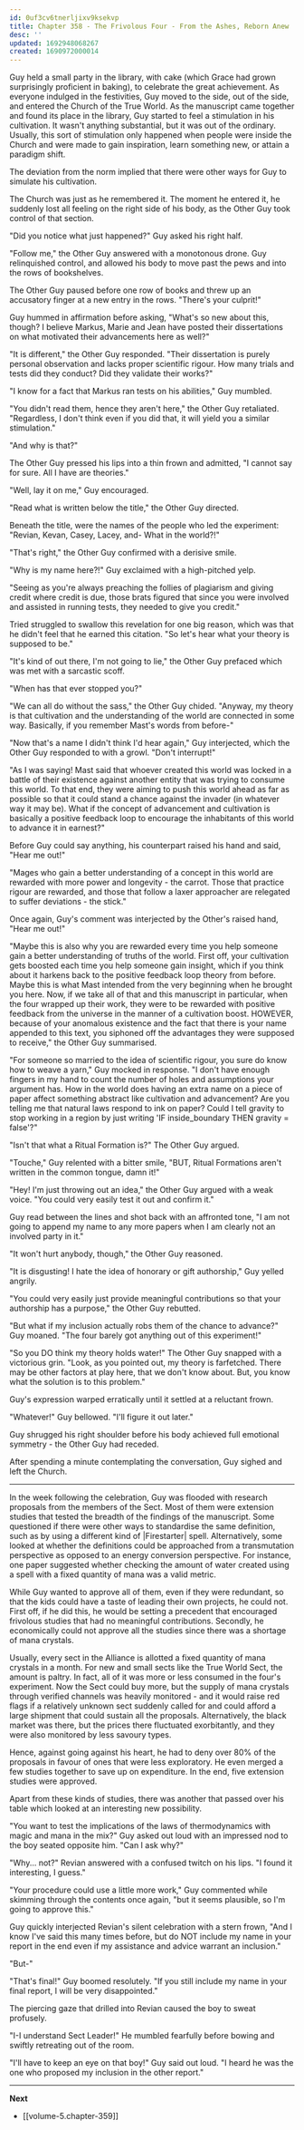 ```yaml
---
id: 0uf3cv6tnerljixv9ksekvp
title: Chapter 358 - The Frivolous Four - From the Ashes, Reborn Anew
desc: ''
updated: 1692948068267
created: 1690972000014
---
```


Guy held a small party in the library, with cake (which Grace had grown surprisingly proficient in baking), to celebrate the great achievement. As everyone indulged in the festivities, Guy moved to the side, out of the side, and entered the Church of the True World. As the manuscript came together and found its place in the library, Guy started to feel a stimulation in his cultivation. It wasn't anything substantial, but it was out of the ordinary. Usually, this sort of stimulation only happened when people were inside the Church and were made to gain inspiration, learn something new, or attain a paradigm shift.

The deviation from the norm implied that there were other ways for Guy to simulate his cultivation.

The Church was just as he remembered it. The moment he entered it, he suddenly lost all feeling on the right side of his body, as the Other Guy took control of that section.

"Did you notice what just happened?" Guy asked his right half.

"Follow me," the Other Guy answered with a monotonous drone. Guy relinquished control, and allowed his body to move past the pews and into the rows of bookshelves.

The Other Guy paused before one row of books and threw up an accusatory finger at a new entry in the rows. "There's your culprit!"

Guy hummed in affirmation before asking, "What's so new about this, though? I believe Markus, Marie and Jean have posted their dissertations on what motivated their advancements here as well?"

"It is different," the Other Guy responded. "Their dissertation is purely personal observation and lacks proper scientific rigour. How many trials and tests did they conduct? Did they validate their works?"

"I know for a fact that Markus ran tests on his abilities," Guy mumbled.

"You didn't read them, hence they aren't here," the Other Guy retaliated. "Regardless, I don't think even if you did that, it will yield you a similar stimulation."

"And why is that?"

The Other Guy pressed his lips into a thin frown and admitted, "I cannot say for sure. All I have are theories."

"Well, lay it on me," Guy encouraged.

"Read what is written below the title," the Other Guy directed.

Beneath the title, were the names of the people who led the experiment: "Revian, Kevan, Casey, Lacey, and- What in the world?!"

"That's right," the Other Guy confirmed with a derisive smile.

"Why is my name here?!" Guy exclaimed with a high-pitched yelp.

"Seeing as you're always preaching the follies of plagiarism and giving credit where credit is due, those brats figured that since you were involved and assisted in running tests, they needed to give you credit."

Tried struggled to swallow this revelation for one big reason, which was that he didn't feel that he earned this citation. "So let's hear what your theory is supposed to be."

"It's kind of out there, I'm not going to lie," the Other Guy prefaced which was met with a sarcastic scoff.

"When has that ever stopped you?"

"We can all do without the sass," the Other Guy chided. "Anyway, my theory is that cultivation and the understanding of the world are connected in some way. Basically, if you remember Mast's words from before-"

"Now that's a name I didn't think I'd hear again," Guy interjected, which the Other Guy responded to with a growl. "Don't interrupt!"

"As I was saying! Mast said that whoever created this world was locked in a battle of their existence against another entity that was trying to consume this world. To that end, they were aiming to push this world ahead as far as possible so that it could stand a chance against the invader (in whatever way it may be). What if the concept of advancement and cultivation is basically a positive feedback loop to encourage the inhabitants of this world to advance it in earnest?"

Before Guy could say anything, his counterpart raised his hand and said, "Hear me out!"

"Mages who gain a better understanding of a concept in this world are rewarded with more power and longevity - the carrot. Those that practice rigour are rewarded, and those that follow a laxer approacher are relegated to suffer deviations - the stick."

Once again, Guy's comment was interjected by the Other's raised hand, "Hear me out!"

"Maybe this is also why you are rewarded every time you help someone gain a better understanding of truths of the world. First off, your cultivation gets boosted each time you help someone gain insight, which if you think about it harkens back to the positive feedback loop theory from before. Maybe this is what Mast intended from the very beginning when he brought you here. Now, if we take all of that and this manuscript in particular, when the four wrapped up their work, they were to be rewarded with positive feedback from the universe in the manner of a cultivation boost. HOWEVER, because of your anomalous existence and the fact that there is your name appended to this text, you siphoned off the advantages they were supposed to receive," the Other Guy summarised.

"For someone so married to the idea of scientific rigour, you sure do know how to weave a yarn," Guy mocked in response. "I don't have enough fingers in my hand to count the number of holes and assumptions your argument has. How in the world does having an extra name on a piece of paper affect something abstract like cultivation and advancement? Are you telling me that natural laws respond to ink on paper? Could I tell gravity to stop working in a region by just writing 'IF inside_boundary THEN gravity = false'?"

"Isn't that what a Ritual Formation is?" The Other Guy argued.

"Touche," Guy relented with a bitter smile, "BUT, Ritual Formations aren't written in the common tongue, damn it!"

"Hey! I'm just throwing out an idea," the Other Guy argued with a weak voice. "You could very easily test it out and confirm it."

Guy read between the lines and shot back with an affronted tone, "I am not going to append my name to any more papers when I am clearly not an involved party in it."

"It won't hurt anybody, though," the Other Guy reasoned.

"It is disgusting! I hate the idea of honorary or gift authorship," Guy yelled angrily.

"You could very easily just provide meaningful contributions so that your authorship has a purpose," the Other Guy rebutted.

"But what if my inclusion actually robs them of the chance to advance?" Guy moaned. "The four barely got anything out of this experiment!"

"So you DO think my theory holds water!" The Other Guy snapped with a victorious grin. "Look, as you pointed out, my theory is farfetched. There may be other factors at play here, that we don't know about. But, you know what the solution is to this problem."

Guy's expression warped erratically until it settled at a reluctant frown.

"Whatever!" Guy bellowed. "I'll figure it out later."

Guy shrugged his right shoulder before his body achieved full emotional symmetry - the Other Guy had receded.

After spending a minute contemplating the conversation, Guy sighed and left the Church.

____

In the week following the celebration, Guy was flooded with research proposals from the members of the Sect. Most of them were extension studies that tested the breadth of the findings of the manuscript. Some questioned if there were other ways to standardise the same definition, such as by using a different kind of |Firestarter| spell. Alternatively, some looked at whether the definitions could be approached from a transmutation perspective as opposed to an energy conversion perspective. For instance, one paper suggested whether checking the amount of water created using a spell with a fixed quantity of mana was a valid metric.

While Guy wanted to approve all of them, even if they were redundant, so that the kids could have a taste of leading their own projects, he could not. First off, if he did this, he would be setting a precedent that encouraged frivolous studies that had no meaningful contributions. Secondly, he economically could not approve all the studies since there was a shortage of mana crystals.

Usually, every sect in the Alliance is allotted a fixed quantity of mana crystals in a month. For new and small sects like the True World Sect, the amount is paltry. In fact, all of it was more or less consumed in the four's experiment. Now the Sect could buy more, but the supply of mana crystals through verified channels was heavily monitored - and it would raise red flags if a relatively unknown sect suddenly called for and could afford a large shipment that could sustain all the proposals. Alternatively, the black market was there, but the prices there fluctuated exorbitantly, and they were also monitored by less savoury types.

Hence, against going against his heart, he had to deny over 80% of the proposals in favour of ones that were less exploratory. He even merged a few studies together to save up on expenditure. In the end, five extension studies were approved.

Apart from these kinds of studies, there was another that passed over his table which looked at an interesting new possibility.

"You want to test the implications of the laws of thermodynamics with magic and mana in the mix?" Guy asked out loud with an impressed nod to the boy seated opposite him. "Can I ask why?"

"Why... not?" Revian answered with a confused twitch on his lips. "I found it interesting, I guess."

"Your procedure could use a little more work," Guy commented while skimming through the contents once again, "but it seems plausible, so I'm going to approve this."

Guy quickly interjected Revian's silent celebration with a stern frown, "And I know I've said this many times before, but do NOT include my name in your report in the end even if my assistance and advice warrant an inclusion."

"But-"

"That's final!" Guy boomed resolutely. "If you still include my name in your final report, I will be very disappointed."

The piercing gaze that drilled into Revian caused the boy to sweat profusely.

"I-I understand Sect Leader!" He mumbled fearfully before bowing and swiftly retreating out of the room.

"I'll have to keep an eye on that boy!" Guy said out loud. "I heard he was the one who proposed my inclusion in the other report."

____

**Next**
* [[volume-5.chapter-359]]